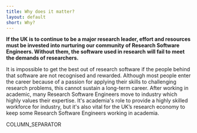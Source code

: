 ```yaml
---
title: Why does it matter?
layout: default
short: Why?
---
```


**If the UK is to continue to be a major research leader,
effort and resources must be invested into nurturing our community of Research Software Engineers. Without them, the software used in research will fail to meet the demands of researchers.**

It is impossible to get the best out of research software if the people behind that software are
not recognised and rewarded. Although most people enter the career because of a passion for applying their skills
to challenging research problems, this cannot sustain a long-term career. After working in academic, many Research Software Engineers move to industry which highly values their expertise. It's academia's role to provide a highly skilled workforce for industry, but it's also vital for the UK’s research economy to keep some Research Software
Engineers working in academia.

COLUMN_SEPARATOR
